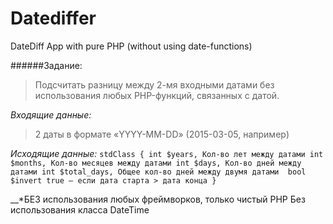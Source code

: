 # Datediffer
DateDiff App with pure PHP (without using date-functions)

######Задание:
> Подсчитать разницу между 2-мя входными датами без использования любых PHP-функций, связанных с датой.

*Входящие данные:*
> 2 даты в формате «YYYY-MM-DD» (2015-03-05, например)

*Исходящие данные:*
`stdClass {
int $years, Кол-во лет между датами
int $months, Кол-во месяцев между датами
int $days, Кол-во дней между датами
int $total_days, Общее кол-во дней между двумя датами 
bool $invert true — если дата старта > дата конца
}`

__*БЕЗ использования любых фреймворков, только чистый PHP
Без использования класса DateTime
